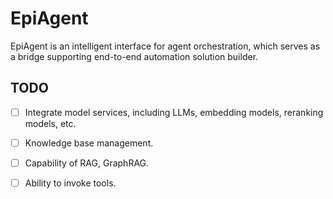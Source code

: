 # EpiAgent

EpiAgent is an intelligent interface for agent orchestration, which serves as a bridge supporting end-to-end automation solution builder.

## TODO

- [ ] Integrate model services, including LLMs, embedding models, reranking models, etc.

- [ ] Knowledge base management.

- [ ] Capability of RAG, GraphRAG.

- [ ] Ability to invoke tools.

